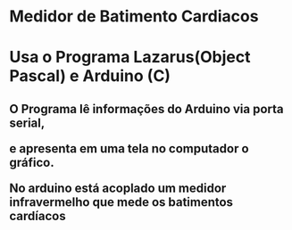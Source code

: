 # Medidor de Batimento Cardiacos
<h1> Usa o Programa Lazarus(Object Pascal) e Arduino (C) 
<h2> O Programa lê informações do Arduino via porta serial,
<p> e apresenta em uma tela no computador o gráfico.
<p> No arduino está acoplado um medidor infravermelho que mede os batimentos cardíacos 
